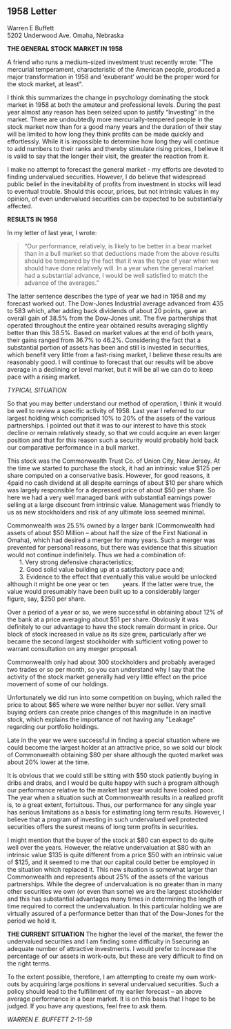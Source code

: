 ## 1958 Letter</br>
Warren E Buffett</br>
5202 Underwood Ave. Omaha, Nebraska</br>

**THE GENERAL STOCK MARKET IN 1958**

A friend who runs a medium-sized investment trust recently wrote: "The mercurial temperament, characteristic
of the American people, produced a major transformation in 1958 and ‘exuberant’ would be the proper word for
the stock market, at least".

I think this summarizes the change in psychology dominating the stock market in 1958 at both the amateur and
professional levels. During the past year almost any reason has been seized upon to justify “Investing” in the
market. There are undoubtedly more mercurially-tempered people in the stock market now than for a good many
years and the duration of their stay will be limited to how long they think profits can be made quickly and
effortlessly. While it is impossible to determine how long they will continue to add numbers to their ranks and
thereby stimulate rising prices, I believe it is valid to say that the longer their visit, the greater the reaction from
it.

I make no attempt to forecast the general market - my efforts are devoted to finding undervalued securities.
However, I do believe that widespread public belief in the inevitability of profits from investment in stocks will
lead to eventual trouble. Should this occur, prices, but not intrinsic values in my opinion, of even undervalued
securities can be expected to be substantially affected.

**RESULTS IN 1958**

In my letter of last year, I wrote:
>“Our performance, relatively, is likely to be better in a bear market than in a bull market so that
deductions made from the above results should be tempered by the fact that it was the type of year when
we should have done relatively will. In a year when the general market had a substantial advance, I
would be well satisfied to match the advance of the averages.”

The latter sentence describes the type of year we had in 1958 and my forecast worked out. The Dow-Jones
Industrial average advanced from 435 to 583 which, after adding back dividends of about 20 points, gave an
overall gain of 38.5% from the Dow-Jones unit. The five partnerships that operated throughout the entire year
obtained results averaging slightly better than this 38.5%. Based on market values at the end of both years, their
gains ranged from 36.7% to 46.2%. Considering the fact that a substantial portion of assets has been and still is
invested in securities, which benefit very little from a fast-rising market, I believe these results are reasonably
good. I will continue to forecast that our results will be above average in a declining or level market, but it will
be all we can do to keep pace with a rising market.

*TYPICAL SITUATION*

So that you may better understand our method of operation, I think it would be well to review a specific activity
of 1958. Last year I referred to our largest holding which comprised 10% to 20% of the assets of the various
partnerships. I pointed out that it was to our interest to have this stock decline or remain relatively steady, so that
we could acquire an even larger position and that for this reason such a security would probably hold back our
comparative performance in a bull market.

This stock was the Commonwealth Trust Co. of Union City, New Jersey. At the time we started to purchase the
stock, it had an intrinsic value $125 per share computed on a conservative basis. However, for good reasons, it
4paid no cash dividend at all despite earnings of about $10 per share which was largely responsible for a
depressed price of about $50 per share. So here we had a very well managed bank with substantia1 earnings
power selling at a large discount from intrinsic value. Management was friendly to us as new stockholders and
risk of any ultimate loss seemed minimal.

Commonwealth was 25.5% owned by a larger bank (Commonwealth had assets of about $50 Million – about
half the size of the First National in Omaha), which had desired a merger for many years. Such a merger was
prevented for persona1 reasons, but there was evidence that this situation would not continue indefinitely. Thus
we had a combination of:</br>
    &emsp;&emsp;1. Very strong defensive characteristics;</br>
    &emsp;&emsp;2. Good solid value building up at a satisfactory pace and;</br>
    &emsp;&emsp;3. Evidence to the effect that eventually this value would be unlocked although it might be one year or ten
    &emsp;&emsp;years. If the latter were true, the value would presumably have been built up to a considerably larger
    &emsp;&emsp;figure, say, $250 per share.</br>

Over a period of a year or so, we were successful in obtaining about 12% of the bank at a price averaging about
$51 per share. Obviously it was definitely to our advantage to have the stock remain dormant in price. Our block
of stock increased in value as its size grew, particularly after we became the second largest stockholder with
sufficient voting power to warrant consultation on any merger proposa1.

Commonwealth only had about 300 stockholders and probably averaged two trades or so per month, so you can
understand why I say that the activity of the stock market generally had very little effect on the price movement
of some of our holdings.

Unfortunately we did run into some competition on buying, which railed the price to about $65 where we were
neither buyer nor seller. Very small buying orders can create price changes of this magnitude in an inactive
stock, which explains the importance of not having any "Leakage" regarding our portfolio holdings.

Late in the year we were successful in finding a special situation where we could become the largest holder at an
attractive price, so we sold our block of Commonwealth obtaining $80 per share although the quoted market was
about 20% lower at the time.

It is obvious that we could still be sitting with $50 stock patiently buying in dribs and drabs, and I would be
quite happy with such a program although our performance relative to the market last year would have looked
poor. The year when a situation such at Commonwealth results in a realized profit is, to a great extent,
fortuitous. Thus, our performance for any single year has serious limitations as a basis for estimating long term
results. However, I believe that a program of investing in such undervalued well protected securities offers the
surest means of long term profits in securities.

I might mention that the buyer of the stock at $80 can expect to do quite well over the years. However, the
relative undervaluation at $80 with an intrinsic value $135 is quite different from a price $50 with an intrinsic
value of $125, and it seemed to me that our capital could better be employed in the situation which replaced it.
This new situation is somewhat larger than Commonwealth and represents about 25% of the assets of the
various partnerships. While the degree of undervaluation is no greater than in many other securities we own (or
even than some) we are the largest stockholder and this has substantial advantages many times in determining
the length of time required to correct the undervaluation. In this particular holding we are virtually assured of a
performance better than that of the Dow-Jones for the period we hold it.

**THE CURRENT SITUATION**
The higher the level of the market, the fewer the undervalued securities and I am finding some difficulty in
5securing an adequate number of attractive investments. I would prefer to increase the percentage of our assets in
work-outs, but these are very difficult to find on the right terms.

To the extent possible, therefore, I am attempting to create my own work-outs by acquiring large positions in
several undervalued securities. Such a policy should lead to the fulfillment of my earlier forecast – an above
average performance in a bear market. It is on this basis that I hope to be judged. If you have any questions, feel
free to ask them.

*WARREN E. BUFFETT 2-11-59*

